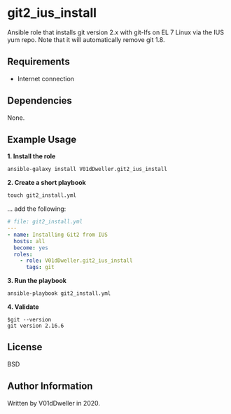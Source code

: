 git2\_ius\_install
==================
Ansible role that installs git version 2.x with git-lfs on EL 7 Linux via the IUS yum repo. Note that it will automatically remove git 1.8.

Requirements
------------
* Internet connection

Dependencies
------------

None.

Example Usage
-------------

**1. Install the role**
```cmd
ansible-galaxy install V01dDweller.git2_ius_install
```

**2. Create a short playbook**
```cmd
touch git2_install.yml
```

... add the following:
```yaml
# file: git2_install.yml
---
- name: Installing Git2 from IUS
  hosts: all
  become: yes
  roles:
    - role: V01dDweller.git2_ius_install
      tags: git
```

**3. Run the playbook**
```cmd
ansible-playbook git2_install.yml
```

**4. Validate**
```
$git --version
git version 2.16.6
```

License
-------

BSD

Author Information
------------------

Written by V01dDweller in 2020.


